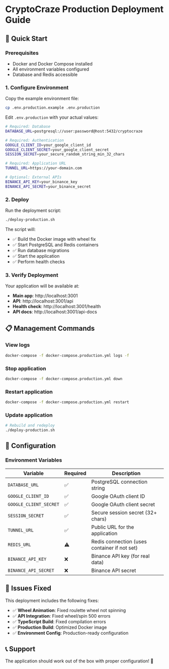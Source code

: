 # CryptoCraze Production Deployment Guide

## 🚀 Quick Start

### Prerequisites

- Docker and Docker Compose installed
- All environment variables configured
- Database and Redis accessible

### 1. Configure Environment

Copy the example environment file:

```bash
cp .env.production.example .env.production
```

Edit `.env.production` with your actual values:

```bash
# Required: Database
DATABASE_URL=postgresql://user:password@host:5432/cryptocraze

# Required: Authentication
GOOGLE_CLIENT_ID=your_google_client_id
GOOGLE_CLIENT_SECRET=your_google_client_secret
SESSION_SECRET=your_secure_random_string_min_32_chars

# Required: Application URL
TUNNEL_URL=https://your-domain.com

# Optional: External APIs
BINANCE_API_KEY=your_binance_key
BINANCE_API_SECRET=your_binance_secret
```

### 2. Deploy

Run the deployment script:

```bash
./deploy-production.sh
```

The script will:
- ✅ Build the Docker image with wheel fix
- ✅ Start PostgreSQL and Redis containers
- ✅ Run database migrations
- ✅ Start the application
- ✅ Perform health checks

### 3. Verify Deployment

Your application will be available at:
- **Main app**: http://localhost:3001
- **API**: http://localhost:3001/api
- **Health check**: http://localhost:3001/health
- **API docs**: http://localhost:3001/api-docs

## 📋 Management Commands

### View logs
```bash
docker-compose -f docker-compose.production.yml logs -f
```

### Stop application
```bash
docker-compose -f docker-compose.production.yml down
```

### Restart application
```bash
docker-compose -f docker-compose.production.yml restart
```

### Update application
```bash
# Rebuild and redeploy
./deploy-production.sh
```


## 🔧 Configuration

### Environment Variables

| Variable | Required | Description |
|----------|----------|-------------|
| `DATABASE_URL` | ✅ | PostgreSQL connection string |
| `GOOGLE_CLIENT_ID` | ✅ | Google OAuth client ID |
| `GOOGLE_CLIENT_SECRET` | ✅ | Google OAuth client secret |
| `SESSION_SECRET` | ✅ | Secure session secret (32+ chars) |
| `TUNNEL_URL` | ✅ | Public URL for the application |
| `REDIS_URL` | ⚠️ | Redis connection (uses container if not set) |
| `BINANCE_API_KEY` | ❌ | Binance API key (for real data) |
| `BINANCE_API_SECRET` | ❌ | Binance API secret |

## 🐛 Issues Fixed

This deployment includes the following fixes:
- ✅ **Wheel Animation**: Fixed roulette wheel not spinning
- ✅ **API Integration**: Fixed wheel/spin 500 errors
- ✅ **TypeScript Build**: Fixed compilation errors
- ✅ **Production Build**: Optimized Docker image
- ✅ **Environment Config**: Production-ready configuration

## 📞 Support

The application should work out of the box with proper configuration! 🎉
